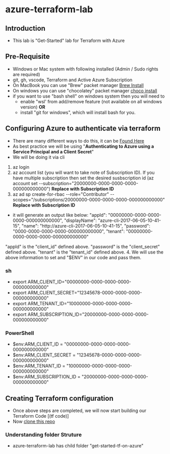 # azure-terraform-lab

## Introduction
- This lab is "Get-Started" lab for Terraform with Azure

## Pre-Requisite
- Windows or Mac system with following installed (Admin / Sudo rights are required)
- git, gh, vscode, Terraform and Active Azure Subscription
- On MacBook you can use "Brew" packet manager [Brew Install](https://docs.brew.sh/Installation)
- On windows you can use "chocolatey" packet manager [choco install](https://chocolatey.org/install)
- if you want to use "bash shell" on windows system then you will need to 
    - enable "wsl' from add/remove feature (not available on all windows version)   **OR**
    - install "git for windows", which will install bash for you.

## Configuring Azure to authenticate via terraform
- There are many different ways to do this, it can be [Found Here](https://registry.terraform.io/providers/hashicorp/azurerm/latest/docs/guides/service_principal_client_secret)
- As best practice we will be using "**Authenticating to Azure using a Service Principal and a Client Secret**"
- We will be doing it via cli
 1. az login
 2. az account list (you will want to take note of Subscription ID). 
 If you have multiple subscription then set the desired susbscription id (az account set --subscription="20000000-0000-0000-0000-000000000000") **Replace with Subscription ID**
3. az ad sp create-for-rbac --role="Contributor" --scopes="/subscriptions/20000000-0000-0000-0000-000000000000" **Replace with Subscription ID**
- it will generate an output like below:
"appId": "00000000-0000-0000-0000-000000000000",
"displayName": "azure-cli-2017-06-05-10-41-15",
"name": "http://azure-cli-2017-06-05-10-41-15",
"password": "0000-0000-0000-0000-000000000000",
"tenant": "00000000-0000-0000-0000-000000000000"

"appId" is the "client_id" defined above.
"password" is the "client_secret" defined above.
"tenant" is the "tenant_id" defined above.
4. We will use the above information to set and "$ENV" in our code and pass them.
### sh
- export ARM_CLIENT_ID="00000000-0000-0000-0000-000000000000"
- export ARM_CLIENT_SECRET="12345678-0000-0000-0000-000000000000"
- export ARM_TENANT_ID="10000000-0000-0000-0000-000000000000"
- export ARM_SUBSCRIPTION_ID="20000000-0000-0000-0000-000000000000"
### PowerShell
- $env:ARM_CLIENT_ID = "00000000-0000-0000-0000-000000000000"
- $env:ARM_CLIENT_SECRET = "12345678-0000-0000-0000-000000000000"
- $env:ARM_TENANT_ID = "10000000-0000-0000-0000-000000000000"
- $env:ARM_SUBSCRIPTION_ID = "20000000-0000-0000-0000-000000000000"

## Creating Terraform configuration
- Once above steps are completed, we will now start building our Terraform Code [(tf code)]
- Now [clone this repo](https://github.com/rhegde1/azure-terraform-lab)

### Understanding folder Struture
- azure-terraform-lab has child folder "get-started-tf-on-azure"